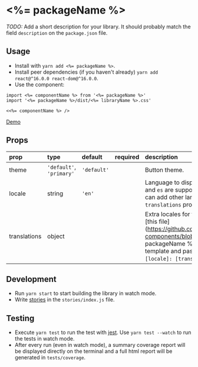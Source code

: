 # <%= packageName %>

_TODO:_ Add a short description for your library. It should probably match the field `description` on the `package.json` file.

## Usage

* Install with `yarn add <%= packageName %>`.
* Install peer dependencies (if you haven't already) `yarn add react@^16.0.0 react-dom@^16.0.0`.
* Use the component:

```es6
import <%= componentName %> from '<%= packageName %>'
import '<%= packageName %>/dist/<%= libraryName %>.css'

<<%= componentName %> />
```

[Demo](https://5rabbits.github.io/react-components)

## Props

| prop         | type                     | default     | required | description                                                                                                                                                                                       |
| :----------- | :----------------------- | :---------- | :------- | :------------------------------------------------------------------------------------------------------------------------------------------------------------------------------------------------ |
| theme        | `'default'`, `'primary'` | `'default'` |          | Button theme.                                                                                                                                                                                     |
| locale       | string                   | `'en'`      |          | Language to display the component. `en` and `es` are supported by default, but you can add other languages using the `translations` prop.                                                         |
| translations | object                   |             |          | Extra locales for the component. Use [this file](https://github.com/5rabbits/react-components/blob/master/packages/<%= packageName %>/src/locale/en.js) as a template and pass the translations as `{ [locale]: [translations] }`. |

## Development

* Run `yarn start` to start building the library in watch mode.
* Write [stories](https://storybook.js.org) in the `stories/index.js` file.

## Testing

* Execute `yarn test` to run the test with [jest](https://facebook.github.io/jest/). Use `yarn test --watch` to run the tests in watch mode.
* After every run (even in watch mode), a summary coverage report will be displayed directly on the terminal and a full html report will be generated in `tests/coverage`.

